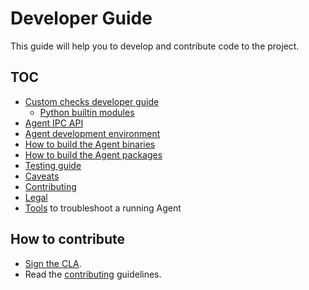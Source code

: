 # Developer Guide

This guide will help you to develop and contribute code to the project.

## TOC

* [Custom checks developer guide](checks/README.md)
  * [Python builtin modules](checks/python/README.md)
* [Agent IPC API](agent_api.md)
* [Agent development environment][dev-env]
* [How to build the Agent binaries](agent_build.md)
* [How to build the Agent packages][agent-omnibus]
* [Testing guide][testing]
* [Caveats][caveats]
* [Contributing][contributing]
* [Legal][legal]
* [Tools](tools.md) to troubleshoot a running Agent

## How to contribute

* [Sign the CLA][legal].
* Read the [contributing][contributing] guidelines.


[legal]: legal.md
[dev-env]: agent_dev_env.md
[testing]: agent_tests.md
[caveats]: caveats.md
[contributing]: contributing.md
[agent-omnibus]: agent_omnibus.md
[tools]: tools.md
